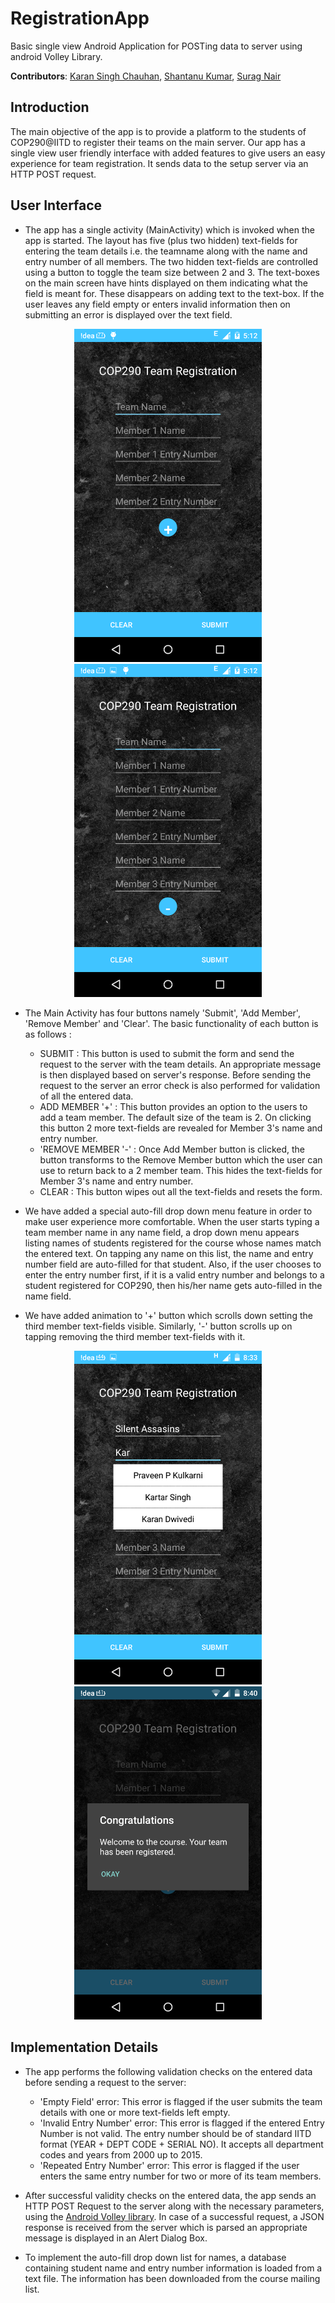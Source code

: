 # RegistrationApp

Basic single view Android Application for POSTing data to server using android Volley Library.

**Contributors**: [Karan Singh Chauhan](https://github.com/KSC2910), [Shantanu Kumar](https://github.com/SourKream), [Surag Nair](https://github.com/suragnair)

## Introduction

The main objective of the app is to provide a platform to the students of COP290@IITD to register their teams on the main server. Our app has a single view user friendly interface with added features to give users an easy experience for team registration. It sends data to the setup server via an HTTP POST request.

## User Interface

- The app has a single activity (MainActivity) which is invoked when the app is started. The layout has five (plus two hidden) text-fields for entering the team details i.e. the teamname along with the name and entry number of all members. The two hidden text-fields are controlled using a button to toggle the team size between 2 and 3. The text-boxes on the main screen have hints displayed on them indicating what the field is meant for. These disappears on adding text to the text-box. If the user leaves any field empty or enters invalid information then on submitting an error is displayed over the text field.

<p align="center">
<img src="/ReadMe Assets/Screenshot1.png" width="300">
<img src="/ReadMe Assets/Screenshot2.png" width="300">
</p>

- The Main Activity has four buttons namely 'Submit', 'Add Member', 'Remove Member' and 'Clear'. The basic functionality of each button is as follows :

  * SUBMIT : This button is used to submit the form and send the request to the server with the team details. An appropriate message is then displayed based on server's response. Before sending the request to the server an error check is also performed for validation of all the entered data.
  * ADD MEMBER '+' : This button provides an option to the users to add a team member. The default size of the team is 2. On clicking this button 2 more text-fields are revealed for Member 3's name and entry number.
  * 'REMOVE MEMBER '-' : Once Add Member button is clicked, the button transforms to the Remove Member button which the user can use to return back to a 2 member team. This hides the text-fields for Member 3's name and entry number.
  * CLEAR : This button wipes out all the text-fields and resets the form.

- We have added a special auto-fill drop down menu feature in order to make user experience more comfortable. When the user starts typing a team member name in any name field, a drop down menu appears listing names of students registered for the course whose names match the entered text. On tapping any name on this list, the name and entry number field are  auto-filled for that student. Also, if the user chooses to enter the entry number first, if it is a valid entry number and belongs to a student registered for COP290, then his/her name gets auto-filled in the name field.

- We have added animation to '+' button which scrolls down setting the third member text-fields visible. Similarly, '-' button scrolls up on tapping removing the third member text-fields with it.

<p align="center">
<img src="/ReadMe Assets/Screenshot3.png" width="300">
<img src="/ReadMe Assets/Screenshot4.png" width="300">
</p>

## Implementation Details

- The app performs the following validation checks on the entered data before sending a request to the server:
  * 'Empty Field' error: This error is flagged if the user submits the team details with one or more text-fields left empty.
  *  'Invalid Entry Number' error: This error is flagged if the entered Entry Number is not valid. The entry number should be of standard IITD format (YEAR + DEPT CODE + SERIAL NO). It accepts all department codes and years from 2000 up to 2015.
  * 'Repeated Entry Number' error:  This error is flagged if the user enters the same entry number for two or more of its team members.

- After successful validity checks on the entered data, the app sends an HTTP POST Request to the server along with the necessary parameters, using the [Android Volley library](http://developer.android.com/training/volley/index.html). In case of a successful request, a JSON response is received from the server which is parsed an appropriate message is displayed in an Alert Dialog Box.

- To implement the auto-fill drop down list for names, a database containing student name and entry number information is loaded from a text file. The information has been downloaded from the course mailing list. 
